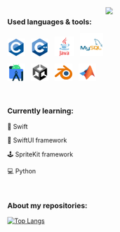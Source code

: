 <img align='right' src='https://cdni.iconscout.com/illustration/premium/thumb/coding-study-4024615-3328754.png' width=280 >

### Used languages & tools:
<p align='left'> 
  <img width="40px" style="padding-right:10px;" src="https://raw.githubusercontent.com/devicons/devicon/master/icons/c/c-original.svg"/> 
  <img width="40px" style="padding-right:10px;" src="https://raw.githubusercontent.com/devicons/devicon/master/icons/cplusplus/cplusplus-original.svg"/> 
  <img width="44px" style="padding-right:10px;" src="https://raw.githubusercontent.com/devicons/devicon/master/icons/java/java-original-wordmark.svg"/>
  <img width="52px" style="padding-right:10px;" src="https://raw.githubusercontent.com/devicons/devicon/master/icons/mysql/mysql-original-wordmark.svg"/> 
</p>
<p align='left'> 
  <img width="40px" style="padding-right:10px;" src="https://raw.githubusercontent.com/devicons/devicon/1119b9f84c0290e0f0b38982099a2bd027a48bf1/icons/androidstudio/androidstudio-original.svg"/>
  <img width="40px" style="padding-right:10px;" src="https://raw.githubusercontent.com/devicons/devicon/master/icons/unity/unity-original.svg"/>
  <img width="40px" style="padding-right:10px;" src="https://raw.githubusercontent.com/devicons/devicon/master/icons/blender/blender-original.svg"/> 
  <img width="40px" style="padding-right:10px;" src="https://raw.githubusercontent.com/devicons/devicon/master/icons/matlab/matlab-original.svg"/>
</p>

</br>

### Currently learning:

🍏 Swift 

📲 SwiftUI framework 

🕹️ SpriteKit framework

💻 Python

</br>

### About my repositories:

[![Top Langs](https://github-readme-stats.vercel.app/api/top-langs/?username=gperretta&layout=compact)](https://github.com/gperretta/github-readme-stats)
